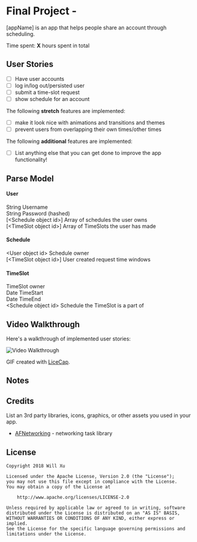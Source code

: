 # Final Project - 

[appName] is an app that helps people share an account through scheduling.

Time spent: **X** hours spent in total

## User Stories

- [ ] Have user accounts
- [ ] log in/log out/persisted user
- [ ] submit a time-slot request
- [ ] show schedule for an account

The following **stretch** features are implemented:

- [ ] make it look nice with animations and transitions and themes
- [ ] prevent users from overlapping their own times/other times

The following **additional** features are implemented:

- [ ] List anything else that you can get done to improve the app functionality!

## Parse Model

#### User
String Username  
String Password (hashed)  
[\<Schedule object id\>] Array of schedules the user owns  
[\<TimeSlot object id\>] Array of TimeSlots the user has made  

#### Schedule
\<User object id\> Schedule owner  
[\<TimeSlot object id\>] User created request time windows  

#### TimeSlot
<User object id> TimeSlot owner  
Date TimeStart  
Date TimeEnd  
\<Schedule object id\> Schedule the TimeSlot is a part of  


## Video Walkthrough

Here's a walkthrough of implemented user stories:

<img src='http://i.imgur.com/link/to/your/gif/file.gif' title='Video Walkthrough' width='' alt='Video Walkthrough' />

GIF created with [LiceCap](http://www.cockos.com/licecap/).

## Notes



## Credits

List an 3rd party libraries, icons, graphics, or other assets you used in your app.

- [AFNetworking](https://github.com/AFNetworking/AFNetworking) - networking task library

## License

    Copyright 2018 Will Xu

    Licensed under the Apache License, Version 2.0 (the "License");
    you may not use this file except in compliance with the License.
    You may obtain a copy of the License at

        http://www.apache.org/licenses/LICENSE-2.0

    Unless required by applicable law or agreed to in writing, software
    distributed under the License is distributed on an "AS IS" BASIS,
    WITHOUT WARRANTIES OR CONDITIONS OF ANY KIND, either express or implied.
    See the License for the specific language governing permissions and
    limitations under the License.
